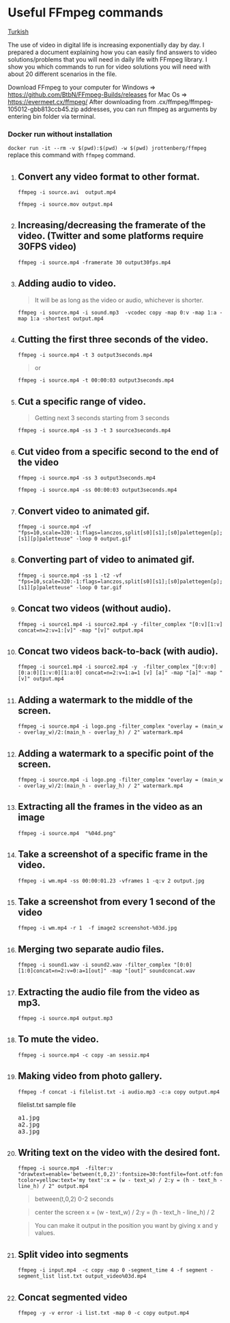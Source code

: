 <h1>Useful FFmpeg commands</h1>

<a href="https://github.com/aokocax/useful-FFmpeg-commands/blob/main/readme.TR.md">Turkish</a>

The use of video in digital life is increasing exponentially day by day.
I prepared a document explaining how you can easily find answers to video solutions/problems that you will need in daily life with FFmpeg library.
I show you which commands to run for video solutions you will need with about 20 different scenarios in the file. 

Download FFmpeg to your computer for Windows => https://github.com/BtbN/FFmpeg-Builds/releases for Mac Os => https://evermeet.cx/ffmpeg/ After downloading from .cx/ffmpeg/ffmpeg-105012-gbb813ccb45.zip addresses, you can run ffmpeg as arguments by entering bin folder via terminal.

<h3>Docker run without installation</h3>

`docker run -it --rm -v $(pwd):$(pwd) -w $(pwd) jrottenberg/ffmpeg` replace this command with `ffmpeg` command.

<ol>
  <li><h2>Convert any video format to other format.</h2> </li>

`ffmpeg -i source.avi  output.mp4`

`ffmpeg -i source.mov output.mp4`

<li><h2>Increasing/decreasing the framerate of the video. (Twitter and some platforms require 30FPS video)</h2> </li>

`ffmpeg -i source.mp4 -framerate 30 output30fps.mp4`

 <li><h2>Adding audio to video.</h2></li>
 
 > It will be as long as the video or audio, whichever is shorter.
  
`ffmpeg -i source.mp4 -i sound.mp3  -vcodec copy -map 0:v -map 1:a -map 1:a -shortest output.mp4`
  

<li><h2>Cutting the first three seconds of the video.</li></h2>
  
`ffmpeg -i source.mp4 -t 3 output3seconds.mp4`
  
> or 

`ffmpeg -i source.mp4 -t 00:00:03 output3seconds.mp4`

<li><h2>Cut a specific range of video.</li></h2>
  
> Getting next 3 seconds starting from 3 seconds

`ffmpeg -i source.mp4 -ss 3 -t 3 source3seconds.mp4`

<li><h2>Cut video from a specific second to the end of the video</li></h2>

`ffmpeg -i source.mp4 -ss 3 output3seconds.mp4`

`ffmpeg -i source.mp4 -ss 00:00:03 output3seconds.mp4`


<li><h2>Convert video to animated gif.</h2></li>

`ffmpeg -i source.mp4 -vf "fps=10,scale=320:-1:flags=lanczos,split[s0][s1];[s0]palettegen[p];[s1][p]paletteuse" -loop 0 output.gif`


<li><h2>Converting part of video to animated gif.</h2></li>
  
`ffmpeg -i source.mp4 -ss 1 -t2 -vf "fps=10,scale=320:-1:flags=lanczos,split[s0][s1];[s0]palettegen[p];[s1][p]paletteuse" -loop 0 tar.gif`

<li><h2>Concat two videos (without audio).</h2></li>
  
`ffmpeg -i source1.mp4 -i source2.mp4 -y -filter_complex "[0:v][1:v] concat=n=2:v=1:[v]" -map "[v]" output.mp4`

<li><h2> Concat two videos back-to-back (with audio).</h2></li>

`ffmpeg -i source1.mp4 -i source2.mp4 -y  -filter_complex "[0:v:0][0:a:0][1:v:0][1:a:0] concat=n=2:v=1:a=1 [v] [a]" -map "[a]" -map "[v]" output.mp4`

<li><h2>Adding a watermark to the middle of the screen.</h2></li>
  
`ffmpeg -i source.mp4 -i logo.png -filter_complex "overlay = (main_w - overlay_w)/2:(main_h - overlay_h) / 2" watermark.mp4 `

<li><h2>Adding a watermark to a specific point of the screen.</h2> </li>
  
`ffmpeg -i source.mp4 -i logo.png -filter_complex "overlay = (main_w - overlay_w)/2:(main_h - overlay_h) / 2" watermark.mp4 `

<li><h2>Extracting all the frames in the video as an image</h2> </li>
  
`ffmpeg -i source.mp4  "%04d.png"`

<li><h2>Take a screenshot of a specific frame in the video.</h2> </li>
  
`ffmpeg -i wm.mp4 -ss 00:00:01.23 -vframes 1 -q:v 2 output.jpg`

<li><h2>Take a screenshot from every 1 second of the video</h2> </li>
  
`ffmpeg -i wm.mp4 -r 1  -f image2 screenshot-%03d.jpg`

<li><h2>Merging two separate audio files.</h2> </li>
  
`ffmpeg -i sound1.wav -i sound2.wav -filter_complex "[0:0][1:0]concat=n=2:v=0:a=1[out]" -map "[out]" soundconcat.wav`

<li><h2>Extracting the audio file from the video as mp3.</h2></li>

`ffmpeg -i source.mp4 output.mp3`

<li><h2>To mute the video.</h2></li>

`ffmpeg -i source.mp4 -c copy -an sessiz.mp4`

<li><h2>Making video from photo gallery.</h2></li>

`ffmpeg -f concat -i filelist.txt -i audio.mp3 -c:a copy output.mp4`

filelist.txt sample file
<pre>
a1.jpg
a2.jpg
a3.jpg
</pre>
<li><h2>Writing text on the video with the desired font.</h2></li>

`ffmpeg -i source.mp4  -filter:v "drawtext=enable='between(t,0,2)':fontsize=30:fontfile=font.otf:fontcolor=yellow:text='my text':x = (w - text_w) / 2:y = (h - text_h - line_h) / 2" output.mp4`

> between(t,0,2) 0-2 seconds
 
> center the screen x = (w - text_w) / 2:y = (h - text_h - line_h) / 2

> You can make it output in the position you want by giving x and y values.

<li><h2>Split video into segments</h2></li>

`ffmpeg -i input.mp4  -c copy -map 0 -segment_time 4 -f segment -segment_list list.txt output_video%03d.mp4`

<li><h2>Concat segmented video</h2></li>

`ffmpeg -y -v error -i list.txt -map 0 -c copy output.mp4`
</ol>
